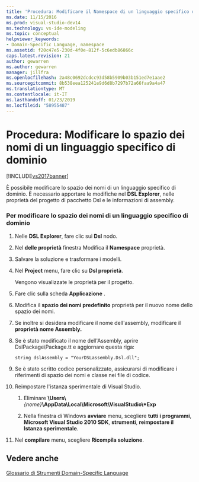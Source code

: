 ```yaml
---
title: 'Procedura: Modificare il Namespace di un linguaggio specifico di dominio | Microsoft Docs'
ms.date: 11/15/2016
ms.prod: visual-studio-dev14
ms.technology: vs-ide-modeling
ms.topic: conceptual
helpviewer_keywords:
- Domain-Specific Language, namespace
ms.assetid: f20c47e5-230d-4f0e-812f-5c6edb86866c
caps.latest.revision: 21
author: gewarren
ms.author: gewarren
manager: jillfra
ms.openlocfilehash: 2a48c0692dcdcc93d58b5909b03b151ed7e1aae2
ms.sourcegitcommit: 8b538eea125241e9d6d8b7297b72a66faa9a4a47
ms.translationtype: MT
ms.contentlocale: it-IT
ms.lasthandoff: 01/23/2019
ms.locfileid: "58955487"
---
```

# <a name="how-to-change-the-namespace-of-a-domain-specific-language"></a>Procedura: Modificare lo spazio dei nomi di un linguaggio specifico di dominio
[!INCLUDE[vs2017banner](../includes/vs2017banner.md)]

È possibile modificare lo spazio dei nomi di un linguaggio specifico di dominio. È necessario apportare le modifiche nel **DSL Explorer**, nelle proprietà del progetto di pacchetto Dsl e le informazioni di assembly.  
  
### <a name="to-change-the-namespace-of-a-domain-specific-language"></a>Per modificare lo spazio dei nomi di un linguaggio specifico di dominio  
  
1.  Nelle **DSL Explorer**, fare clic sui **Dsl** nodo.  
  
2.  Nel **delle proprietà** finestra Modifica il **Namespace** proprietà.  
  
3.  Salvare la soluzione e trasformare i modelli.  
  
4.  Nel **Project** menu, fare clic su **Dsl proprietà**.  
  
     Vengono visualizzate le proprietà per il progetto.  
  
5.  Fare clic sulla scheda **Applicazione** .  
  
6.  Modifica il **spazio dei nomi predefinito** proprietà per il nuovo nome dello spazio dei nomi.  
  
7.  Se inoltre si desidera modificare il nome dell'assembly, modificare il **proprietà nome Assembly.**  
  
8.  Se è stato modificato il nome dell'Assembly, aprire DslPackage\Package.tt e aggiornare questa riga:  
  
     `string dslAssembly = "YourDSLassembly.Dsl.dll";`  
  
9. Se è stato scritto codice personalizzato, assicurarsi di modificare i riferimenti di spazio dei nomi e classe nei file di codice.  
  
10. Reimpostare l'istanza sperimentale di Visual Studio.  
  
    1.  Eliminare **\Users\\**_{nome}_**\AppData\Local\Microsoft\VisualStudio\\\*Exp**  
  
    2.  Nella finestra di Windows **avviare** menu, scegliere **tutti i programmi**, **Microsoft Visual Studio 2010 SDK**, **strumenti**, **reimpostare il Istanza sperimentale**.  
  
11. Nel **compilare** menu, scegliere **Ricompila soluzione**.  
  
## <a name="see-also"></a>Vedere anche  
 [Glossario di Strumenti Domain-Specific Language](http://msdn.microsoft.com/ca5e84cb-a315-465c-be24-76aa3df276aa)
